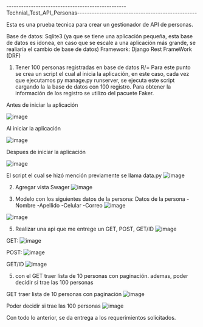 -------------------------------------------------Technial_Test_API_Personas-------------------------------------------------

Esta es una prueba tecnica para crear un gestionador de API de personas.

Base de datos: Sqlite3 (ya que se tiene una aplicación pequeña, esta base de datos es idonea, en caso que se escale a una aplicación más grande, se realiaría el cambio de base de datos)
Framework: Django Rest FrameWork (DRF)

1) Tener 100 personas registradas en base de datos
R/= Para este punto se crea un script el cual al inicia la aplicación, en este caso, cada vez que ejecutamos py manage.py runserver, se ejecuta este script cargando la la base de datos con 100 registro. Para obtener la información de los registro se utilizo del pacuete Faker.

 Antes de iniciar la aplicación
 
 ![image](https://github.com/socratess/Technial_Test_API_Personas/assets/25992143/af370a68-5d9b-4567-b095-2a317b3aa582)

 Al iniciar la aplicación
 
![image](https://github.com/socratess/Technial_Test_API_Personas/assets/25992143/a357409e-1c3a-4f8f-b6d7-72032796ddc9)

Despues de iniciar la aplicación

![image](https://github.com/socratess/Technial_Test_API_Personas/assets/25992143/4317bcd4-624c-4732-b4ec-cdb396e2fae4)

El script el cual se hizó mención previamente se llama data.py
![image](https://github.com/socratess/Technial_Test_API_Personas/assets/25992143/1300ab47-f1b0-43da-8e64-d6d1d4fda743)

 2) Agregar vista Swager
    ![image](https://github.com/socratess/Technial_Test_API_Personas/assets/25992143/ad3d504b-6948-4929-8131-aa9591348605)

3) Modelo con los siguientes datos de la persona:
   Datos de la persona
-Nombre
-Apellido
-Celular
-Correo
  ![image](https://github.com/socratess/Technial_Test_API_Personas/assets/25992143/8da9f3e2-14f7-4e9c-8d31-1d6196c30f1f)

![image](https://github.com/socratess/Technial_Test_API_Personas/assets/25992143/7fb3b82c-4504-4e7d-8229-da6b2637d9f9)


5) Realizar una api que me entrege un GET, POST, GET/ID
   ![image](https://github.com/socratess/Technial_Test_API_Personas/assets/25992143/5f29f91a-a9da-43a7-8ac6-edcafe85fc40)

GET:
![image](https://github.com/socratess/Technial_Test_API_Personas/assets/25992143/e1f13c31-7798-4a7b-9e59-d7164d077a4b)

POST:
![image](https://github.com/socratess/Technial_Test_API_Personas/assets/25992143/7f82402f-712d-446e-b368-dc97ccad8e36)

GET/ID
![image](https://github.com/socratess/Technial_Test_API_Personas/assets/25992143/026c2499-1021-4224-a37d-442d7f26d566)

5) con el GET traer lista de 10 personas con paginación. ademas, poder decidir si trae las 100 personas
   
GET traer lista de 10 personas con paginación
![image](https://github.com/socratess/Technial_Test_API_Personas/assets/25992143/f54726da-b005-494d-a1e1-4e4c28b6c7e1)

Poder decidir si trae las 100 personas
![image](https://github.com/socratess/Technial_Test_API_Personas/assets/25992143/9e296bf1-644d-4075-ac1d-318037c1021c)

Con todo lo anterior, se da entrega a los requerimientos solicitados. 
